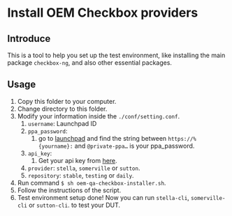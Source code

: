 # Install OEM Checkbox providers

## Introduce
This is a tool to help you set up the test environment, like installing the main package `checkbox-ng`, and also other essential packages.

## Usage
1. Copy this folder to your computer.
2. Change directory to this folder.
3. Modify your information inside the `./conf/setting.conf`.
   1. `username`: Launchpad ID
   2. `ppa_password`: 
      1. go to [launchpad](https://launchpad.net/people/+me/+archivesubscriptions/10011) and find the string between `https://%{yourname}:` and `@private-ppa…` is your ppa_password.
   3. `api_key`:
      1. Get your api key from [here](https://certification.canonical.com/me).
   4. `provider`: `stella`, `somerville` or `sutton`.
   5. `repository`: `stable`, `testing` or `daily`.
4. Run command `$ sh oem-qa-checkbox-installer.sh`.
5. Follow the instructions of the script.
6. Test environment setup done! Now you can run `stella-cli`, `somerville-cli` or `sutton-cli`. to test your DUT.